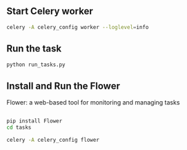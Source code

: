 
## Start Celery worker

```bash
celery -A celery_config worker --loglevel=info

```

## Run the task

```bash
python run_tasks.py 
```

## Install and Run the Flower

Flower: a web-based tool for monitoring and managing tasks

```bash

pip install Flower
cd tasks

celery -A celery_config flower
```

